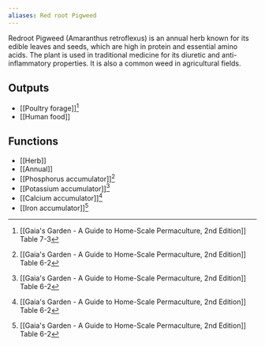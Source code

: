 ```yaml
---
aliases: Red root Pigweed
---
```

Redroot Pigweed (Amaranthus retroflexus) is an annual herb known for its edible leaves and seeds, which are high in protein and essential amino acids. The plant is used in traditional medicine for its diuretic and anti-inflammatory properties. It is also a common weed in agricultural fields.
## Outputs
- [[Poultry forage]][^1]
- [[Human food]]

## Functions
- [[Herb]]
- [[Annual]]
- [[Phosphorus accumulator]][^2]
- [[Potassium accumulator]][^2]
- [[Calcium accumulator]][^2]
- [[Iron accumulator]][^2]

[^1]: [[Gaia's Garden - A Guide to Home-Scale Permaculture, 2nd Edition]] Table 7-3
[^2]: [[Gaia's Garden - A Guide to Home-Scale Permaculture, 2nd Edition]] Table 6-2

